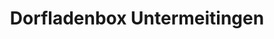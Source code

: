 ---
title: "Dorfladenbox Untermeitingen"
url: /untermeitingen/dorfladenbox-untermeitingen/
shop: Lebensmittel
---